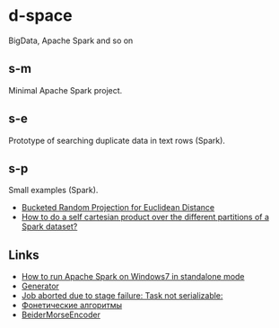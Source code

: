 # d-space
BigData, Apache Spark and so on

## s-m
Minimal Apache Spark project.

## s-e
Prototype of searching duplicate data in text rows (Spark).

## s-p
Small examples (Spark).
* [Bucketed Random Projection for Euclidean Distance](https://spark.apache.org/docs/latest/ml-features.html#bucketed-random-projection-for-euclidean-distance)
* [How to do a self cartesian product over the different partitions of a Spark dataset?](https://stackoverflow.com/questions/43280500/how-to-do-a-self-cartesian-product-over-the-different-partitions-of-a-spark-data)

## Links
* [How to run Apache Spark on Windows7 in standalone mode](http://nishutayaltech.blogspot.ru/2015/04/how-to-run-apache-spark-on-windows7-in.html)
* [Generator](https://www.mockaroo.com/)
* [Job aborted due to stage failure: Task not serializable:](https://databricks.gitbooks.io/databricks-spark-knowledge-base/content/troubleshooting/javaionotserializableexception.html)
* [Фонетические алгоритмы](https://habrahabr.ru/post/114947/)
* [BeiderMorseEncoder](https://commons.apache.org/proper/commons-codec/apidocs/org/apache/commons/codec/language/bm/BeiderMorseEncoder.html)